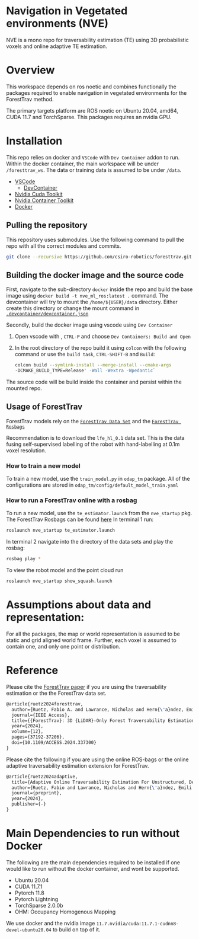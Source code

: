 # Navigation in Vegetated environments (NVE)

NVE is a mono repo for traversability estimation (TE) using 3D probabilistic voxels and online adaptive TE estimation.

# Overview

This workspace depends on ros noetic and combines functionally the packages required to enable navigation in vegetated environments for the ForestTrav method.

The primary targets platform are ROS noetic on Ubuntu 20.04, amd64, CUDA 11.7 and TorchSparse. This packages requires an nvidia GPU.

# Installation

This repo relies on docker and `VSCode` with `Dev Container` addon to run. Within the docker container, the main workspace will be under `/foresttrav_ws`. The data or training data is assumed to be under `/data`. 
- [VSCode](https://code.visualstudio.com/)
  - [DevContainer](https://code.visualstudio.com/docs/devcontainers/containers)
- [Nvidia Cuda Toolkit](https://developer.nvidia.com/cuda-downloads)
- [Nvidia Container Toolkit](https://docs.nvidia.com/datacenter/cloud-native/container-toolkit/latest/install-guide.html)
- [Docker](https://docs.docker.com/engine/install/)


## Pulling the repository
This repository uses submodules. Use the following command to pull the repo with all the correct modules and commits.
```bash
git clone --recursive https://github.com/csiro-robotics/foresttrav.git
```

## Building the docker image and the source code
First, navigate to the sub-directory `docker` inside the repo and build the base image using `docker build -t nve_ml_ros:latest .` command. 
The devcontainer will try to mount the `/home/${USER}/data` directory. Either create this directory or change the mount command in [`.devcontainer/devcontainer.json`](.devcontainer/devcontainer.json#l45)

Secondly, build the docker image using vscode using `Dev Container`
1. Open vscode with , `CTRL-P` and choose `Dev Containers: Build and Open`
2. In the root directory of the repo build it using `colcon` with the following command or use the `build task`, `CTRL-SHIFT-B` and `Build`:
  
   ```bash
   colcon build --symlink-install --merge-install --cmake-args
   -DCMAKE_BUILD_TYPE=Release' -Wall -Wextra -Wpedantic`
   ```

The source code will be build inside the container and persist within the mounted repo.

## Usage of ForestTrav 
ForestTrav models rely on the [`ForestTrav Data Set`](https://data.csiro.au/collection/csiro:58941) and the [`ForestTrav Rosbags`](http://hdl.handle.net/102.100.100/660831)

Recommendation is to download the `lfe_hl_0.1` data set. This is the data fusing self-supervised labelling of the robot with hand-labelling at 0.1m voxel resolution. 

### How to train a new model
To train a new model, use the `train_model.py` in `odap_tm` package. All of the configurations are stored in `odap_tm/config/default_model_train.yaml`


### How to run a ForestTrav online with a rosbag
To run a new model, use the `te_estimator.launch` from the `nve_startup` pkg. The ForestTrav Rosbags can be found [here](https://data.csiro.au/collection/csiro:58941)
In terminal 1 run:
```bash
roslaunch nve_startup te_estimator.launch
```
In terminal 2 navigate into the directory of the data sets and play the rosbag:
```bash
rosbag play *
```
To view the robot model and the point cloud run 
```bash
roslaunch nve_startup show_squash.launch
```

# Assumptions about data and representation:
For all the packages, the map or world representation is assumed to be static and grid aligned world frame. Further, each voxel is assumed to contain one, and only one point or distribution.

# Reference

Please cite the [ForestTrav paper](https://ieeexplore.ieee.org/abstract/document/10458917) if you are using the traversability estimation or the the ForestTrav data set. 

```latex
@article{ruetz2024foresttrav,
  author={Ruetz, Fabio A. and Lawrance, Nicholas and Hern{\'a}ndez, Emili and Borges, Paulo V. K. and Peynot, Thierry},
  journal={IEEE Access}, 
  title={{ForestTrav}: 3D {LiDAR}-Only Forest Traversability Estimation for Autonomous Ground Vehicles},
  year={2024},
  volume={12},
  pages={37192-37206},
  doi={10.1109/ACCESS.2024.337300}
}
```

Please cite the following if you are using the online ROS-bags or the online adaptive traversability estimation extension for ForestTrav.
```latex
@article{ruetz2024adaptive,
  title={Adaptive Online Traversability Estimation For Unstructured, Densely Vegetated Environments},
  author={Ruetz, Fabio and Lawrance, Nicholas and Hern{\'a}ndez, Emili and Borges, Paulo and Peynot, Thierry},
  journal={preprint},
  year={2024},
  publisher={-}
}
```

# Main Dependencies to run without Docker
The following are the main dependencies required to be installed if one would like to run without the docker container, and wont be supported.
- Ubuntu 20.04
- CUDA 11.7.1
- Pytorch 11.8
- Pytorch Lightning 
- TorchSparse 2.0.0b
- OHM: Occupancy Homogenous Mapping

We use docker and the nvidia image `11.7.nvidia/cuda:11.7.1-cudnn8-devel-ubuntu20.04` to build on top of it. 
